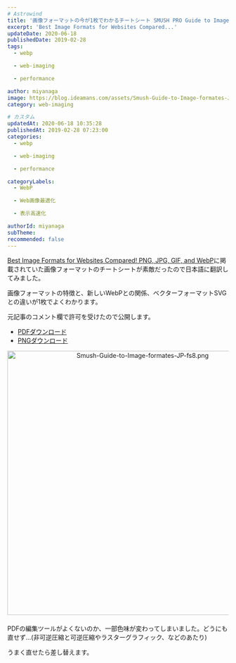 ```yaml
---
# Astrowind
title: '画像フォーマットの今が1枚でわかるチートシート SMUSH PRO Guide to Image Formats 日本語版'
excerpt: 'Best Image Formats for Websites Compared...'
updateDate: 2020-06-18
publishedDate: 2019-02-28
tags: 
  - webp

  - web-imaging

  - performance

author: miyanaga
image: https://blog.ideamans.com/assets/Smush-Guide-to-Image-formates-JP-ogp.png
category: web-imaging

# カスタム
updatedAt: 2020-06-18 10:35:28
publishedAt: 2019-02-28 07:23:00
categories: 
  - webp

  - web-imaging

  - performance

categoryLabels: 
  - WebP

  - Web画像最適化

  - 表示高速化

authorId: miyanaga
subTheme: 
recommended: false
---
```


[Best Image Formats for Websites Compared! PNG, JPG, GIF, and WebP](https://premium.wpmudev.org/blog/best-image-formats-png-vs-jpg-svg-gif-webp/)に掲載されていた画像フォーマットのチートシートが素敵だったので日本語に翻訳してみました。

画像フォーマットの特徴と、新しいWebPとの関係、ベクターフォーマットSVGとの違いが1枚でよくわかります。

元記事のコメント欄で許可を受けたので公開します。

* [PDFダウンロード](https://blog.ideamans.com/assets/Smush-Guide-to-Image-formates-JP.pdf)
* [PNGダウンロード](https://mt.ideamans.com/assets/Smush-Guide-to-Image-formates-JP-fs8.png)

<a href="https://blog.ideamans.com/assets/Smush-Guide-to-Image-formates-JP.pdf">
<img alt="Smush-Guide-to-Image-formates-JP-fs8.png" src="https://blog.ideamans.com/assets/Smush-Guide-to-Image-formates-JP-fs8.png" width="600" class="mt-image-center" style="text-align: center; display: block; margin: 0 auto 20px;" />
</a>

PDFの編集ツールがよくないのか、一部色味が変わってしまいました。どうにも直せず...(非可逆圧縮と可逆圧縮やラスターグラフィック、などのあたり)

うまく直せたら差し替えます。
